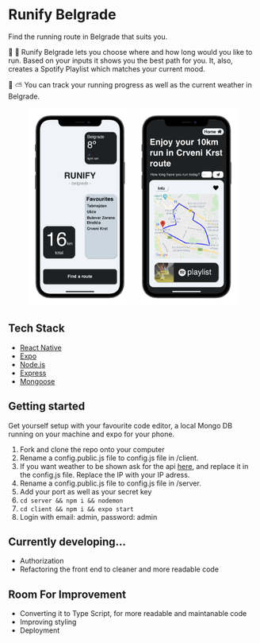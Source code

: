 <h1>
Runify Belgrade
</h1>

Find the running route in Belgrade that suits you.

:runner: :musical_note: ​Runify Belgrade lets you choose where and how long would you like to run. Based on your inputs it shows you the best path for you. It, also, creates a Spotify Playlist which matches your current mood.

:checkered_flag: :partly_sunny: You can track your running progress as well as the current weather in Belgrade.

<p align="center">
  <img src="./Client/assets/readme-pictures/pic2.png" height="400px"/>
  <img src="./Client/assets/readme-pictures/pic1.png" height="400px"/>
</p>


## Tech Stack

- [React Native](https://reactnative.dev/)
- [Expo](https://expo.io/)
- [Node.js](https://nodejs.org/)
- [Express](https://expressjs.com)
- [Mongoose](https://mongoosejs.com/)

## Getting started

Get yourself setup with your favourite code editor, a local Mongo DB running on your machine and expo for your phone.

1. Fork and clone the repo onto your computer
2. Rename a config.public.js file to config.js file in /client.
3. If you want weather to be shown ask for the api [here](https://openweathermap.org/api), and replace it in the config.js file. Replace the IP with your IP adress.
4. Rename a config.public.js file to config.js file in /server.
5. Add your port as well as your secret key
6. `cd server && npm i && nodemon`
7. `cd client && npm i && expo start`
8. Login with email: admin, password: admin

## Currently developing...

- Authorization
- Refactoring the front end to cleaner and more readable code

## Room For Improvement

- Converting it to Type Script, for more readable and maintanable code
- Improving styling
- Deployment
